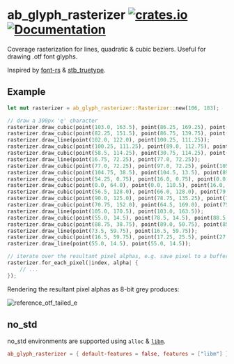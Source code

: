 ab_glyph_rasterizer
[![crates.io](https://img.shields.io/crates/v/ab_glyph_rasterizer.svg)](https://crates.io/crates/ab_glyph_rasterizer)
[![Documentation](https://docs.rs/ab_glyph_rasterizer/badge.svg)](https://docs.rs/ab_glyph_rasterizer)
===================
Coverage rasterization for lines, quadratic & cubic beziers.
Useful for drawing .otf font glyphs.

Inspired by [font-rs](https://github.com/raphlinus/font-rs) &
[stb_truetype](https://github.com/nothings/stb/blob/master/stb_truetype.h).

## Example

```rust
let mut rasterizer = ab_glyph_rasterizer::Rasterizer::new(106, 183);

// draw a 300px 'ę' character
rasterizer.draw_cubic(point(103.0, 163.5), point(86.25, 169.25), point(77.0, 165.0), point(82.25, 151.5));
rasterizer.draw_cubic(point(82.25, 151.5), point(86.75, 139.75), point(94.0, 130.75), point(102.0, 122.0));
rasterizer.draw_line(point(102.0, 122.0), point(100.25, 111.25));
rasterizer.draw_cubic(point(100.25, 111.25), point(89.0, 112.75), point(72.75, 114.25), point(58.5, 114.25));
rasterizer.draw_cubic(point(58.5, 114.25), point(30.75, 114.25), point(18.5, 105.25), point(16.75, 72.25));
rasterizer.draw_line(point(16.75, 72.25), point(77.0, 72.25));
rasterizer.draw_cubic(point(77.0, 72.25), point(97.0, 72.25), point(105.25, 60.25), point(104.75, 38.5));
rasterizer.draw_cubic(point(104.75, 38.5), point(104.5, 13.5), point(89.0, 0.75), point(54.25, 0.75));
rasterizer.draw_cubic(point(54.25, 0.75), point(16.0, 0.75), point(0.0, 16.75), point(0.0, 64.0));
rasterizer.draw_cubic(point(0.0, 64.0), point(0.0, 110.5), point(16.0, 128.0), point(56.5, 128.0));
rasterizer.draw_cubic(point(56.5, 128.0), point(66.0, 128.0), point(79.5, 127.0), point(90.0, 125.0));
rasterizer.draw_cubic(point(90.0, 125.0), point(78.75, 135.25), point(73.25, 144.5), point(70.75, 152.0));
rasterizer.draw_cubic(point(70.75, 152.0), point(64.5, 169.0), point(75.5, 183.0), point(105.0, 170.5));
rasterizer.draw_line(point(105.0, 170.5), point(103.0, 163.5));
rasterizer.draw_cubic(point(55.0, 14.5), point(78.5, 14.5), point(88.5, 21.75), point(88.75, 38.75));
rasterizer.draw_cubic(point(88.75, 38.75), point(89.0, 50.75), point(85.75, 59.75), point(73.5, 59.75));
rasterizer.draw_line(point(73.5, 59.75), point(16.5, 59.75));
rasterizer.draw_cubic(point(16.5, 59.75), point(17.25, 25.5), point(27.0, 14.5), point(55.0, 14.5));
rasterizer.draw_line(point(55.0, 14.5), point(55.0, 14.5));

// iterate over the resultant pixel alphas, e.g. save pixel to a buffer
rasterizer.for_each_pixel(|index, alpha| {
    // ...
});
```

Rendering the resultant pixel alphas as 8-bit grey produces:

![reference_otf_tailed_e](https://user-images.githubusercontent.com/2331607/78987793-ee95f480-7b26-11ea-91fb-e9f359d766f8.png)

## no_std
no_std environments are supported using `alloc` & [`libm`](https://github.com/rust-lang/libm).
```toml
ab_glyph_rasterizer = { default-features = false, features = ["libm"] }
```
